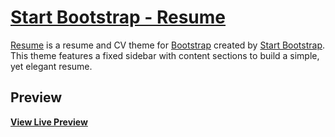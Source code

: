 # [Start Bootstrap - Resume](https://startbootstrap.com/template-overviews/resume/)

[Resume](https://startbootstrap.com/template-overviews/resume/) is a resume and CV theme for [Bootstrap](http://getbootstrap.com/) created by [Start Bootstrap](http://startbootstrap.com/). This theme features a fixed sidebar with content sections to build a simple, yet elegant resume.

## Preview

<!-- [![Resume Preview](https://startbootstrap.com/assets/img/screenshots/themes/resume.png)](https://blackrockdigital.github.io/startbootstrap-resume/) -->

**[View Live Preview](https://wayne54515/wayne54515.github.io/index.html)**
